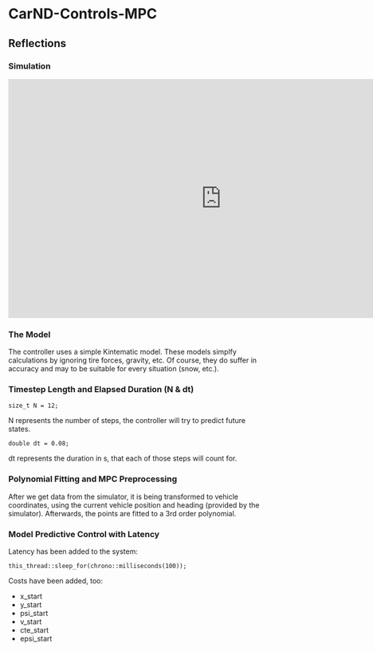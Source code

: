 # CarND-Controls-MPC

## Reflections

### Simulation 

<iframe width="854" height="480" src="https://www.youtube.com/embed/XDN3H4yX0uc" frameborder="0" allowfullscreen></iframe>

### The Model

The controller uses a simple Kintematic model. These models simplfy calculations by ignoring tire forces, gravity, etc. Of course, they do suffer in accuracy and may to be suitable for every situation (snow, etc.).

### Timestep Length and Elapsed Duration (N & dt)

`size_t N = 12;`

N represents the number of steps, the controller will try to predict future states.

`double dt = 0.08;`

dt represents the duration in s, that each of those steps will count for. 

### Polynomial Fitting and MPC Preprocessing

After we get data from the simulator, it is being transformed to vehicle coordinates, using the current vehicle position and heading (provided by the simulator).
Afterwards, the points are fitted to a 3rd order polynomial.

### Model Predictive Control with Latency

Latency has been added to the system:

`this_thread::sleep_for(chrono::milliseconds(100));`

Costs have been added, too:

* x_start
* y_start
* psi_start
* v_start
* cte_start
* epsi_start




